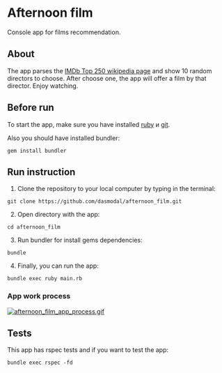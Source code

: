 # Afternoon film
Console app for films recommendation.

## About
The app parses the [IMDb Top 250 wikipedia page](https://ru.wikipedia.org/wiki/250_%D0%BB%D1%83%D1%87%D1%88%D0%B8%D1%85_%D1%84%D0%B8%D0%BB%D1%8C%D0%BC%D0%BE%D0%B2_%D0%BF%D0%BE_%D0%B2%D0%B5%D1%80%D1%81%D0%B8%D0%B8_IMDb 'IMDb Top 250') and show 10 random directors to choose. After choose one, the app will offer a film by that director. Enjoy watching.

## Before run
To start the app, make sure you have installed [ruby](https://www.ruby-lang.org/en/documentation/installation/ 'ruby install guide') и [git](https://git-scm.com/book/ru/v2/%D0%92%D0%B2%D0%B5%D0%B4%D0%B5%D0%BD%D0%B8%D0%B5-%D0%A3%D1%81%D1%82%D0%B0%D0%BD%D0%BE%D0%B2%D0%BA%D0%B0-Git 'git install guide').

Also you should have installed bundler:
```
gem install bundler
```

## Run instruction
1. Clone the repository to your local computer by typing in the terminal:
```
git clone https://github.com/dasmodal/afternoon_film.git
```
2. Open directory with the app:
```
cd afternoon_film
```
3. Run bundler for install gems dependencies:
```
bundle
```
4. Finally, you can run the app:
```
bundle exec ruby main.rb
```
### App work process

[![afternoon_film_app_process.gif](https://s4.gifyu.com/images/afternoon_film_app_process.gif)](https://gifyu.com/image/S3yzX)

## Tests
This app has rspec tests and if you want to test the app:
```
bundle exec rspec -fd
```